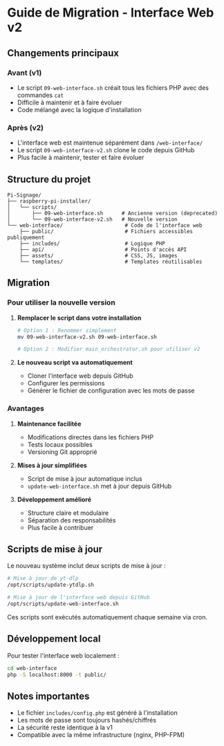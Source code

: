 # Guide de Migration - Interface Web v2

## Changements principaux

### Avant (v1)
- Le script `09-web-interface.sh` créait tous les fichiers PHP avec des commandes `cat`
- Difficile à maintenir et à faire évoluer
- Code mélangé avec la logique d'installation

### Après (v2)
- L'interface web est maintenue séparément dans `/web-interface/`
- Le script `09-web-interface-v2.sh` clone le code depuis GitHub
- Plus facile à maintenir, tester et faire évoluer

## Structure du projet

```
Pi-Signage/
├── raspberry-pi-installer/
│   └── scripts/
│       ├── 09-web-interface.sh      # Ancienne version (deprecated)
│       └── 09-web-interface-v2.sh   # Nouvelle version
└── web-interface/                    # Code de l'interface web
    ├── public/                       # Fichiers accessibles publiquement
    ├── includes/                     # Logique PHP
    ├── api/                          # Points d'accès API
    ├── assets/                       # CSS, JS, images
    └── templates/                    # Templates réutilisables
```

## Migration

### Pour utiliser la nouvelle version

1. **Remplacer le script dans votre installation**
   ```bash
   # Option 1 : Renommer simplement
   mv 09-web-interface-v2.sh 09-web-interface.sh
   
   # Option 2 : Modifier main_orchestrator.sh pour utiliser v2
   ```

2. **Le nouveau script va automatiquement**
   - Cloner l'interface web depuis GitHub
   - Configurer les permissions
   - Générer le fichier de configuration avec les mots de passe

### Avantages

1. **Maintenance facilitée**
   - Modifications directes dans les fichiers PHP
   - Tests locaux possibles
   - Versioning Git approprié

2. **Mises à jour simplifiées**
   - Script de mise à jour automatique inclus
   - `update-web-interface.sh` met à jour depuis GitHub

3. **Développement amélioré**
   - Structure claire et modulaire
   - Séparation des responsabilités
   - Plus facile à contribuer

## Scripts de mise à jour

Le nouveau système inclut deux scripts de mise à jour :

```bash
# Mise à jour de yt-dlp
/opt/scripts/update-ytdlp.sh

# Mise à jour de l'interface web depuis GitHub
/opt/scripts/update-web-interface.sh
```

Ces scripts sont exécutés automatiquement chaque semaine via cron.

## Développement local

Pour tester l'interface web localement :

```bash
cd web-interface
php -S localhost:8000 -t public/
```

## Notes importantes

- Le fichier `includes/config.php` est généré à l'installation
- Les mots de passe sont toujours hashés/chiffrés
- La sécurité reste identique à la v1
- Compatible avec la même infrastructure (nginx, PHP-FPM)